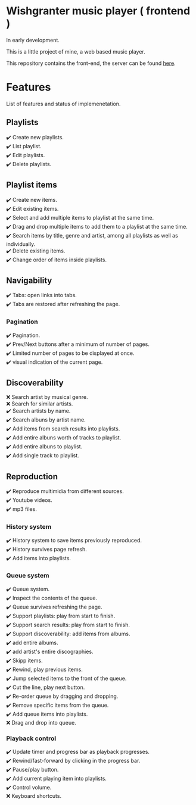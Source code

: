 # Wishgranter music player ( frontend )

In early development.

This is a little project of mine, a web based music player.

This repository contains the front-end, the server can be found [here](https://github.com/adinan-cenci/player-backend).

# Features

List of features and status of implemenetation.  

## Playlists

:heavy_check_mark: Create new playlists.  
:heavy_check_mark: List playlist.  
:heavy_check_mark: Edit playlists.  
:heavy_check_mark: Delete playlists.

## Playlist items

:heavy_check_mark: Create new items.  
:heavy_check_mark: Edit existing items.  
:heavy_check_mark: Select and add multiple items to playlist at the same time.  
:heavy_check_mark: Drag and drop multiple items to add them to a playlist at the same time.  
:heavy_check_mark: Search items by title, genre and artist, among all playlists as well as individually.  
:heavy_check_mark: Delete existing items.  
:heavy_check_mark: Change order of items inside playlists.  

## Navigability

:heavy_check_mark: Tabs: open links into tabs.  
:heavy_check_mark: Tabs are restored after refreshing the page.

### Pagination

:heavy_check_mark: Pagination.  
:heavy_check_mark: Prev/Next buttons after a minimum of number of pages.  
:heavy_check_mark: Limited number of pages to be displayed at once.  
:heavy_check_mark: visual indication of the current page.  

## Discoverability

:x: Search artist by musical genre.  
:x: Search for similar artists.  
:heavy_check_mark: Search artists by name.  
:heavy_check_mark: Search albuns by artist name.  
:heavy_check_mark: Add items from search results into playlists.  
:heavy_check_mark: Add entire albuns worth of tracks to playlist.  
:heavy_check_mark: Add entire albuns to playlist.  
:heavy_check_mark: Add single track to playlist.  

## Reproduction

:heavy_check_mark: Reproduce multimidia from different sources.  
:heavy_check_mark: Youtube videos.  
:heavy_check_mark: mp3 files.  

### History system

:heavy_check_mark: History system to save items previously reproduced.  
:heavy_check_mark: History survives page refresh.  
:heavy_check_mark: Add items into playlists.  

### Queue system

:heavy_check_mark: Queue system.  
:heavy_check_mark: Inspect the contents of the queue.  
:heavy_check_mark: Queue survives refreshing the page.  
:heavy_check_mark: Support playlists: play from start to finish.  
:heavy_check_mark: Support search results: play from start to finish.  
:heavy_check_mark: Support discoverability: add items from albums.  
:heavy_check_mark: add entire albums.  
:heavy_check_mark: add artist's entire discographies.  
:heavy_check_mark: Skipp items.  
:heavy_check_mark: Rewind, play previous items.  
:heavy_check_mark: Jump selected items to the front of the queue.  
:heavy_check_mark: Cut the line, play next button.  
:heavy_check_mark: Re-order queue by dragging and dropping.  
:heavy_check_mark: Remove specific items from the queue.  
:heavy_check_mark: Add queue items into playlists.  
:x: Drag and drop into queue.  

### Playback control

:heavy_check_mark: Update timer and progress bar as playback progresses.   
:heavy_check_mark: Rewind/fast-forward by clicking in the progress bar.  
:heavy_check_mark: Pause/play button.  
:heavy_check_mark: Add current playing item into playlists.  
:heavy_check_mark: Control volume.  
:x: Keyboard shortcuts.  
